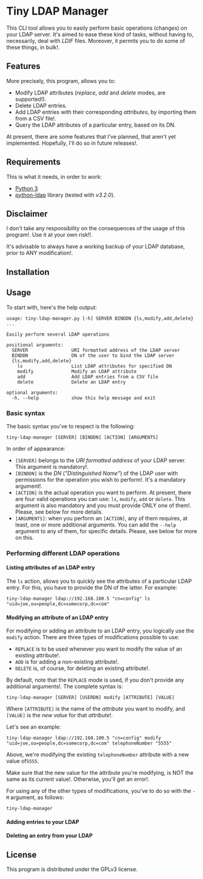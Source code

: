 # Tiny LDAP Manager
This CLI tool allows you to easily perform basic operations (changes) on your
LDAP server. It's aimed to ease these kind of tasks, without having to, necessarily,
deal with *LDIF* files. Moreover, it permits you to do some of these things, in bulk!.

## Features
More precisely, this program, allows you to:
 * Modify LDAP attributes (*replace*, *add* and *delete* modes, are supported!).
 * Delete LDAP entries. 
 * Add LDAP entries with their corresponding *attributes*, by importing them
 from a CSV file!.
 * Query the LDAP attributes of a particular entry, based on its DN. 

At present, there are some features that I've planned, that aren't yet
implemented. Hopefully, I'll do so in future releases!. 

## Requirements
This is what it needs, in order to work:
 * [Python 3](https://www.python.org/downloads/)
 * [python-ldap](https://pypi.python.org/pypi/python-ldap/) library (tested
with *v3.2.0*).

## Disclaimer
I don't take any responsibility on the consequences of the usage of this
program!. Use it at your own risk!!.

It's advisable to always have a working backup of your LDAP database, prior to
ANY modification!.

## Installation

## Usage
To start with, here's the help output:
```
usage: tiny-ldap-manager.py [-h] SERVER BINDDN {ls,modify,add,delete} ...

Easily perform several LDAP operations

positional arguments:
  SERVER                URI formatted address of the LDAP server
  BINDDN                DN of the user to bind the LDAP server
  {ls,modify,add,delete}
    ls                  List LDAP attributes for specified DN
    modify              Modify an LDAP attribute
    add                 Add LDAP entries from a CSV file
    delete              Delete an LDAP entry

optional arguments:
  -h, --help            show this help message and exit

```
### Basic syntax
The basic syntax you've to respect is the following:
```
tiny-ldap-manager [SERVER] [BINDDN] [ACTION] [ARGUMENTS]
```
In order of appearance:
 * `[SERVER]` belongs to the *URI formatted address* of your LDAP server. This
 argument is mandatory!.
 * `[BINDDN]` is the *DN* (*"Distinguished Name"*) of the LDAP user with
 permissions for the operation you wish to perform!. It's a mandatory argument!.
 * `[ACTION]` is the actual operation you want to perform. At present, there
 are four valid operations you can use: `ls`, `modify`, `add` or `delete`. This
 argument is also mandatory and you must provide ONLY one of them!. Please, see
 below for more details.
 * `[ARGUMENTS]`: when you perform an `[ACTION]`, any of them requires, at least, one
 or more additional arguments. You can add the `--help` argument to any of
 them, for specific details. Please, see below for more on this.

### Performing different LDAP operations

#### Listing attributes of an LDAP entry
The `ls` action, allows you to quickly see the attributes of a particular LDAP
entry. For this, you have to provide the DN of the latter. For example:
```
tiny-ldap-manager ldap://192.168.100.5 "cn=config" ls "uid=joe,ou=people,dc=somecorp,dc=com"
```

#### Modifying an attribute of an LDAP entry
For modifying or adding an attribute to an LDAP entry, you logically use the
`modify` action. There are three types of modifications possible to use:
 * `REPLACE` is to be used whenever you want to modify the value of an existing
 attribute!.
 * `ADD` is for adding a non-existing attribute!.
 * `DELETE` is, of course, for deleting an existing attribute!. 

By default, note that the `REPLACE` mode is used, if you don't provide any
additional arguments!. The complete syntax is:
```
tiny-ldap-manager [SERVER] [USERDN] modify [ATTRIBUTE] [VALUE] 
```
Where `[ATTRIBUTE]` is the name of the *attribute* you want to modify, and
`[VALUE]` is the *new value* for that *attribute*!.

Let's see an example:
```
tiny-ldap-manager ldap://192.168.100.5 "cn=config" modify "uid=joe,ou=people,dc=somecorp,dc=com" telephoneNumber "5555" 
```
Above, we're modifying the existing `telephoneNumber` attribute with a new value
of`5555`.

Make sure that the new value for the attribute you're modifying, is NOT the
same as its current value!. Otherwise, you'll get an error!.

For using any of the other types of modifications, you've to do so with the `-M`
argument, as follows: 
```
tiny-ldap-manager
```

#### Adding entries to your LDAP

#### Deleting an entry from your LDAP

## License
This program is distributed under the GPLv3 license.
